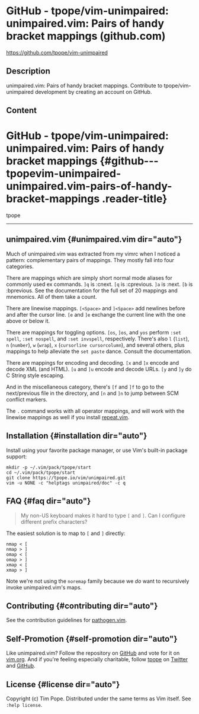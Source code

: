 # GitHub - tpope/vim-unimpaired: unimpaired.vim: Pairs of handy bracket mappings (github.com)

<https://github.com/tpope/vim-unimpaired>

## Description

unimpaired.vim: Pairs of handy bracket mappings. Contribute to tpope/vim-unimpaired development by creating an account on GitHub.

## Content

GitHub - tpope/vim-unimpaired: unimpaired.vim: Pairs of handy bracket mappings {#github---tpopevim-unimpaired-unimpaired.vim-pairs-of-handy-bracket-mappings .reader-title}
==============================================================================

tpope

------------------------------------------------------------------------

unimpaired.vim {#unimpaired.vim dir="auto"}
--------------

Much of unimpaired.vim was extracted from my vimrc when I noticed a
pattern: complementary pairs of mappings. They mostly fall into four
categories.

There are mappings which are simply short normal mode aliases for
commonly used ex commands. `]q` is :cnext. `[q` is :cprevious. `]a` is
:next. `[b` is :bprevious. See the documentation for the full set of
20 mappings and mnemonics. All of them take a count.

There are linewise mappings. `[<Space>` and `]<Space>` add newlines
before and after the cursor line. `[e` and `]e` exchange the current
line with the one above or below it.

There are mappings for toggling options. `[os`, `]os`, and `yos` perform
`:set spell`, `:set nospell`, and `:set invspell`, respectively. There\'s also
`l` (`list`), `n` (`number`), `w` (`wrap`), `x` (`cursorline cursorcolumn`),
and several others, plus mappings to help alleviate the `set paste` dance.
Consult the documentation.

There are mappings for encoding and decoding. `[x` and `]x` encode and
decode XML (and HTML). `[u` and `]u` encode and decode URLs. `[y` and
`]y` do C String style escaping.

And in the miscellaneous category, there\'s `[f` and `]f` to go to the
next/previous file in the directory, and `[n` and `]n` to jump between
SCM conflict markers.

The `.` command works with all operator mappings, and will work with the
linewise mappings as well if you install
[repeat.vim](https://github.com/tpope/vim-repeat).

Installation {#installation dir="auto"}
------------

Install using your favorite package manager, or use Vim\'s built-in package
support:

    mkdir -p ~/.vim/pack/tpope/start
    cd ~/.vim/pack/tpope/start
    git clone https://tpope.io/vim/unimpaired.git
    vim -u NONE -c "helptags unimpaired/doc" -c q

FAQ {#faq dir="auto"}
---

> My non-US keyboard makes it hard to type `[` and `]`. Can I configure
> different prefix characters?

The easiest solution is to map to `[` and `]` directly:

    nmap < [
    nmap > ]
    omap < [
    omap > ]
    xmap < [
    xmap > ]

Note we\'re not using the `noremap` family because we *do* want to recursively
invoke unimpaired.vim\'s maps.

Contributing {#contributing dir="auto"}
------------

See the contribution guidelines for
[pathogen.vim](https://github.com/tpope/vim-pathogen#readme).

Self-Promotion {#self-promotion dir="auto"}
--------------

Like unimpaired.vim? Follow the repository on
[GitHub](https://github.com/tpope/vim-unimpaired) and vote for it on
[vim.org](http://www.vim.org/scripts/script.php?script_id=1590). And if
you\'re feeling especially charitable, follow [tpope](http://tpo.pe/) on
[Twitter](http://twitter.com/tpope) and
[GitHub](https://github.com/tpope).

License {#license dir="auto"}
-------

Copyright (c) Tim Pope. Distributed under the same terms as Vim itself.
See `:help license`.
